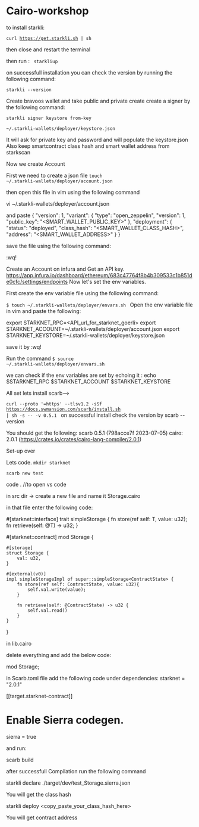 # Cairo-workshop

to install starkli:

<code>curl https://get.starkli.sh | sh</code>

then close and restart the terminal

then run : <code> starkliup</code>

on successfull installation you can check the version by running the following command:

<code>starkli --version </code>

Create bravoos wallet and take public and private create
create a signer by the following command:

<code>starkli signer keystore from-key \
~/.starkli-wallets/deployer/keystore.json
</code>

It will ask for private key  and password and will populate the keystore.json
Also keep smartcontract class hash and smart wallet address from starkscan

Now we create Account

First we need to create a json file
<code>touch ~/.starkli-wallets/deployer/account.json</code>

then open this file in vim using the following command

vi ~/.starkli-wallets/deployer/account.json

and paste {
  "version": 1,
  "variant": {
  "type": "open_zeppelin",
  "version": 1,
    "public_key": "<SMART_WALLET_PUBLIC_KEY>"
  },
  "deployment": {
    "status": "deployed",
    "class_hash": "<SMART_WALLET_CLASS_HASH>",
    "address": "<SMART_WALLET_ADDRESS>"
  }
}

save the file using the following command:

<esc>:wq!

Create an Account on infura and Get an API key.
https://app.infura.io/dashboard/ethereum/683c47764f8b4b309533c1b851de0cfc/settings/endpoints
Now let's set the env variables.

First create the env variable file using the following command:

<code>$ touch ~/.starkli-wallets/deployer/envars.sh
</code>
Open the env variable file in vim and paste the following:

export STARKNET_RPC=<API_url_for_starknet_goerli>
export STARKNET_ACCOUNT=~/.starkli-wallets/deployer/account.json
export STARKNET_KEYSTORE=~/.starkli-wallets/deployer/keystore.json

save it by <esc>:wq!

Run the command
<code>$ source ~/.starkli-wallets/deployer/envars.sh</code>

we can check if the env variables are set by echoing it :
echo $STARKNET_RPC $STARKNET_ACCOUNT $STARKNET_KEYSTORE

All set lets install scarb-->

<code>curl --proto '=https' --tlsv1.2 -sSf https://docs.swmansion.com/scarb/install.sh | sh -s -- -v 0.5.1
</code>
on successful install check the version by 
scarb --version

You should get the following:
scarb 0.5.1 (798acce7f 2023-07-05)
cairo: 2.0.1 (https://crates.io/crates/cairo-lang-compiler/2.0.1)

Set-up over

Lets code.
<code>mkdir starknet</code>

<code>scarb new test</code>

code . //to open vs code

in src dir -> create a new file and name it Storage.cairo

in that file enter the following code: 

#[starknet::interface]
trait simpleStorage<T> {
    fn store(ref self: T, value: u32);
    fn retrieve(self: @T) -> u32;
}

#[starknet::contract]
mod Storage {

    #[storage]
    struct Storage {
        val: u32,
    }

    #[external(v0)]
    impl simpleStorageImpl of super::simpleStorage<ContractState> {
        fn store(ref self: ContractState, value: u32){
            self.val.write(value);
        }

        fn retrieve(self: @ContractState) -> u32 {
            self.val.read()
        }
    }

}

in lib.cairo

delete everything and add the below code:

mod Storage;


in Scarb.toml file add the following code under dependencies:
starknet = "2.0.1"

[[target.starknet-contract]]
# Enable Sierra codegen.
sierra = true


and run:

scarb build

after successfull Compilation run the following command

starkli declare ./target/dev/test_Storage.sierra.json

You will get the class hash

starkli deploy \<copy_paste_your_class_hash_here>

You will get contract address



